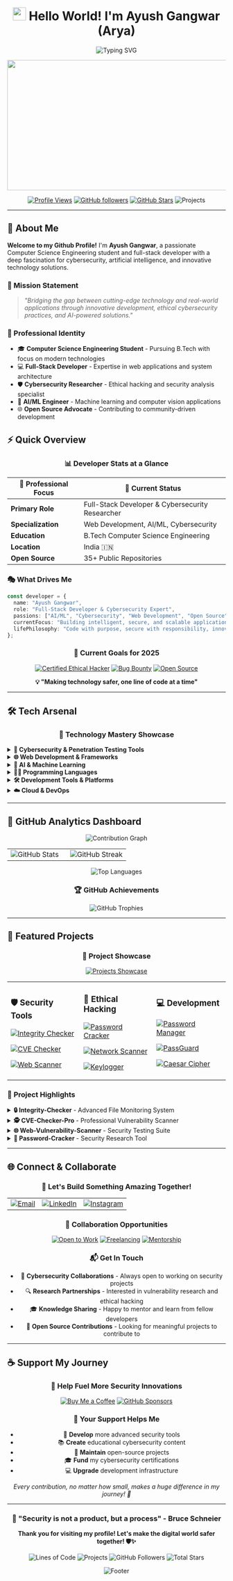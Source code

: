 <div align="center">

# <img src="https://raw.githubusercontent.com/MartinHeinz/MartinHeinz/master/wave.gif" width="30px" height="30px"> Hello World! I'm **Ayush Gangwar (Arya)**

<img src="https://readme-typing-svg.demolab.com?font=Fira+Code&weight=600&size=28&pause=1000&color=00D9FF&center=true&vCenter=true&width=800&lines=Cybersecurity+Enthusiast+%F0%9F%9B%A1%EF%B8%8F;Ethical+Hacker+%26+Security+Researcher+%F0%9F%94%90;Full-Stack+Developer+%F0%9F%92%BB;AI+%26+Machine+Learning+Explorer+%F0%9F%A4%96;BTech+Student+%40+Invertis+University+%F0%9F%8E%93;Building+Secure+Digital+Solutions+%F0%9F%8C%9F" alt="Typing SVG" />

<p align="center">
  <img src="https://media.giphy.com/media/L1R1tvI9svkIWwpVYr/giphy.gif" width="600" height="300" />
</p>

[![Profile Views](https://komarev.com/ghpvc/?username=Arya182-ui&color=00d9ff&style=for-the-badge&label=Profile+Views)](https://github.com/Arya182-ui)
[![GitHub followers](https://img.shields.io/github/followers/Arya182-ui?logo=GitHub&style=for-the-badge&color=00d9ff)](https://github.com/Arya182-ui)
[![GitHub Stars](https://img.shields.io/github/stars/Arya182-ui?logo=github&style=for-the-badge&color=00d9ff)](https://github.com/Arya182-ui)
![Projects](https://img.shields.io/badge/Projects-35%2B-6366f1?style=for-the-badge&logo=github&color=00d9ff)
</div>

---

## 🌟 **About Me**

**Welcome to my Github Profile!** I'm **Ayush Gangwar**, a passionate Computer Science Engineering student and full-stack developer with a deep fascination for cybersecurity, artificial intelligence, and innovative technology solutions.

### 🎯 Mission Statement

> *"Bridging the gap between cutting-edge technology and real-world applications through innovative development, ethical cybersecurity practices, and AI-powered solutions."*

### 🌟 Professional Identity

- 🎓 **Computer Science Engineering Student** - Pursuing B.Tech with focus on modern technologies
- 💻 **Full-Stack Developer** - Expertise in web applications and system architecture
- 🛡️ **Cybersecurity Researcher** - Ethical hacking and security analysis specialist
- 🤖 **AI/ML Engineer** - Machine learning and computer vision applications
- 🌐 **Open Source Advocate** - Contributing to community-driven development

## ⚡ Quick Overview

<div align="center">

### 📊 Developer Stats at a Glance

| 💼 **Professional Focus** | 🎯 **Current Status** |
|-------------------------|---------------------|
| **Primary Role** | Full-Stack Developer & Cybersecurity Researcher |
| **Specialization** | Web Development, AI/ML, Cybersecurity |
| **Education** | B.Tech Computer Science Engineering |
| **Location** | India 🇮🇳 |
| **Open Source** | 35+ Public Repositories |

</div>

### 🎭 What Drives Me

```typescript
const developer = {
  name: "Ayush Gangwar",
  role: "Full-Stack Developer & Cybersecurity Expert",
  passions: ["AI/ML", "Cybersecurity", "Web Development", "Open Source"],
  currentFocus: "Building intelligent, secure, and scalable applications",
  lifePhilosophy: "Code with purpose, secure with responsibility, innovate with ethics"
};
```
<div align="center">

### 🎯 **Current Goals for 2025**

[![Certified Ethical Hacker](https://img.shields.io/badge/Target-CEH%20Certification-red?style=for-the-badge&logo=comptia)](https://www.eccouncil.org/)
[![Bug Bounty](https://img.shields.io/badge/Goal-Bug%20Bounty%20Hunter-orange?style=for-the-badge&logo=hackerone)](https://hackerone.com/)
[![Open Source](https://img.shields.io/badge/Contributing-Open%20Source-green?style=for-the-badge&logo=github)](https://github.com/Arya182-ui)

**💡 "Making technology safer, one line of code at a time"**

</div>

---

## 🛠 **Tech Arsenal**

<div align="center">

### 🎨 **Technology Mastery Showcase**

</div>

<details>
<summary><strong>🔐 Cybersecurity & Penetration Testing Tools</strong></summary>

<div align="center">

![Kali Linux](https://img.shields.io/badge/Kali%20Linux-557C87?style=for-the-badge&logo=kali-linux&logoColor=white)
![Metasploit](https://img.shields.io/badge/Metasploit-9B1D20?style=for-the-badge&logo=metasploit&logoColor=white)
![Wireshark](https://img.shields.io/badge/Wireshark-1676D3?style=for-the-badge&logo=wireshark&logoColor=white)
![Burp Suite](https://img.shields.io/badge/Burp%20Suite-9C1D19?style=for-the-badge&logo=burp-suite&logoColor=white)
![OWASP ZAP](https://img.shields.io/badge/OWASP%20ZAP-8D24D2?style=for-the-badge&logo=owasp&logoColor=white)
![Nmap](https://img.shields.io/badge/nmap-%23FF6600.svg?style=for-the-badge&logo=nmap&logoColor=white)
![Shodan](https://img.shields.io/badge/Shodan-F3A12E?style=for-the-badge&logo=shodan&logoColor=white)
![John The Ripper](https://img.shields.io/badge/John%20The%20Ripper-9B1D20?style=for-the-badge&logo=john-the-ripper&logoColor=white)
![Hashcat](https://img.shields.io/badge/Hashcat-8D3D3D?style=for-the-badge&logo=hashcat&logoColor=white)
![Aircrack-ng](https://img.shields.io/badge/aircrack--ng-FF6600?style=for-the-badge&logo=aircrack-ng&logoColor=white)
![Nikto](https://img.shields.io/badge/Nikto-2C3E50?style=for-the-badge&logo=nikto&logoColor=white)
![Hydra](https://img.shields.io/badge/THC%20Hydra-FF4E00?style=for-the-badge&logo=hydra&logoColor=white)

</div>

</details>

<details>
<summary><strong>🌐 Web Development & Frameworks</strong></summary>

<div align="center">

![HTML5](https://img.shields.io/badge/html5-E34F26?style=for-the-badge&logo=html5&logoColor=white)
![CSS3](https://img.shields.io/badge/css3-1572B6?style=for-the-badge&logo=css3&logoColor=white)
![JavaScript](https://img.shields.io/badge/javascript-F7DF1E?style=for-the-badge&logo=javascript&logoColor=black)
![TypeScript](https://img.shields.io/badge/typescript-007ACC?style=for-the-badge&logo=typescript&logoColor=white)
![React](https://img.shields.io/badge/react-20232A?style=for-the-badge&logo=react&logoColor=61DAFB)
![Next.js](https://img.shields.io/badge/next.js-000000?style=for-the-badge&logo=nextdotjs&logoColor=white)
![Tailwind CSS](https://img.shields.io/badge/tailwindcss-38B2AC?style=for-the-badge&logo=tailwind-css&logoColor=white)

</div>

</details>

<details>
<summary><strong>🤖 AI & Machine Learning</strong></summary>

<div align="center">

![TensorFlow](https://img.shields.io/badge/TensorFlow-FF6F00?style=for-the-badge&logo=tensorflow&logoColor=white)
![PyTorch](https://img.shields.io/badge/PyTorch-EE4C2C?style=for-the-badge&logo=pytorch&logoColor=white)
![Scikit-Learn](https://img.shields.io/badge/scikit--learn-F7931E?style=for-the-badge&logo=scikitlearn&logoColor=white)
![Pandas](https://img.shields.io/badge/pandas-150458?style=for-the-badge&logo=pandas&logoColor=white)
![NumPy](https://img.shields.io/badge/numpy-013243?style=for-the-badge&logo=numpy&logoColor=white)
![OpenCV](https://img.shields.io/badge/opencv-5C3EE8?style=for-the-badge&logo=opencv&logoColor=white)
![Jupyter](https://img.shields.io/badge/Jupyter-F37626?style=for-the-badge&logo=jupyter&logoColor=white)
![Keras](https://img.shields.io/badge/Keras-D00000?style=for-the-badge&logo=keras&logoColor=white)

</div>

</details>

<details>
<summary><strong>🧑‍💻 Programming Languages</strong></summary>

<div align="center">

![Python](https://img.shields.io/badge/python-3670A0?style=for-the-badge&logo=python&logoColor=ffdd54)
![C](https://img.shields.io/badge/C-00599C?style=for-the-badge&logo=c&logoColor=white)
![C++](https://img.shields.io/badge/C++-00599C?style=for-the-badge&logo=c%2B%2B&logoColor=white)
![Java](https://img.shields.io/badge/java-%23ED8B00.svg?style=for-the-badge&logo=openjdk&logoColor=white)
![JavaScript](https://img.shields.io/badge/javascript-F7DF1E?style=for-the-badge&logo=javascript&logoColor=black)
![Bash](https://img.shields.io/badge/bash-4EAA25?style=for-the-badge&logo=gnubash&logoColor=white)
![PowerShell](https://img.shields.io/badge/PowerShell-5391FE?style=for-the-badge&logo=powershell&logoColor=white)

</div>

</details>

<details>
<summary><strong>🛠 Development Tools & Platforms</strong></summary>

<div align="center">

![Docker](https://img.shields.io/badge/docker-%230db7ed.svg?style=for-the-badge&logo=docker&logoColor=white)
![Git](https://img.shields.io/badge/git-%23F05033.svg?style=for-the-badge&logo=git&logoColor=white)
![GitHub](https://img.shields.io/badge/github-%23121011.svg?style=for-the-badge&logo=github&logoColor=white)
![VS Code](https://img.shields.io/badge/VS%20Code-007ACC?style=for-the-badge&logo=visual-studio-code&logoColor=white)
![Linux](https://img.shields.io/badge/Linux-FCC624?style=for-the-badge&logo=linux&logoColor=black)
![Ubuntu](https://img.shields.io/badge/Ubuntu-E95420?style=for-the-badge&logo=ubuntu&logoColor=white)
![VirtualBox](https://img.shields.io/badge/VirtualBox-1E1E1E?style=for-the-badge&logo=virtualbox&logoColor=white)
![VMware](https://img.shields.io/badge/VMware-607078?style=for-the-badge&logo=vmware&logoColor=white)

</div>

</details>

<details>
<summary><strong>☁️ Cloud & DevOps</strong></summary>

<div align="center">

![AWS](https://img.shields.io/badge/AWS-232F3E?style=for-the-badge&logo=amazon-aws&logoColor=white)
![Vercel](https://img.shields.io/badge/Vercel-000000?style=for-the-badge&logo=vercel&logoColor=white)
![Netlify](https://img.shields.io/badge/netlify-%23000000.svg?style=for-the-badge&logo=netlify&logoColor=#00C7B7)
![Firebase](https://img.shields.io/badge/firebase-FFCA28?style=for-the-badge&logo=firebase&logoColor=black)

</div>

</details>

---

## 🚀 **GitHub Analytics Dashboard**

<div align="center">

<img src="https://github-readme-activity-graph.vercel.app/graph?username=Arya182-ui&theme=react-dark&bg_color=0d1117&color=00d9ff&line=00d9ff&point=ffffff&area=true&hide_border=true" alt="Contribution Graph" />

</div>

<div align="center">
<table>
<tr>
<td width="50%">

<img src="https://readmestate.vercel.app/api?username=Arya182-ui&show_icons=true&theme=react&bg_color=0d1117&title_color=00d9ff&icon_color=00d9ff&text_color=ffffff&border_color=30363d&hide_border=true&count_private=true&include_all_commits=true" alt="GitHub Stats" />

</td>
<td width="50%">

<img src="https://github-readme-streak-stats.herokuapp.com/?user=Arya182-ui&theme=react&background=0d1117&ring=00d9ff&fire=00d9ff&currStreakLabel=00d9ff&sideNums=ffffff&currStreakNum=ffffff&dates=ffffff&sideLabels=ffffff&hide_border=true" alt="GitHub Streak" />

</td>
</tr>
</table>
</div>

<div align="center">

<img src="https://readmestate.vercel.app/api/top-langs/?username=Arya182-ui&layout=compact&theme=react&bg_color=0d1117&title_color=00d9ff&text_color=ffffff&border_color=30363d&hide_border=true&langs_count=8" alt="Top Languages" />

</div>

<div align="center">

### 🏆 **GitHub Achievements**

<img src="https://github-profile-trophy.vercel.app/?username=Arya182-ui&theme=radical&no-frame=true&no-bg=true&margin-w=4&row=2&column=4" alt="GitHub Trophies" />

</div>

---

## 🎯 **Featured Projects**

<div align="center">

### 💼 **Project Showcase**

[![Projects Showcase](https://img.shields.io/badge/🚀%20Interactive%20Portfolio-Visit%20Now-00d9ff?style=for-the-badge&logo=vercel&logoColor=white)](https://projectsshowcase-lyart.vercel.app/)

</div>

<div align="center">
<table>
<tr>
<td width="33%">

### 🛡️ **Security Tools**

[![Integrity Checker](https://img.shields.io/badge/Integrity%20Checker-File%20Monitoring-red?style=for-the-badge&logo=security&logoColor=white)](https://github.com/Arya182-ui/Integrity-Checker)

[![CVE Checker](https://img.shields.io/badge/CVE%20Checker-Vulnerability%20Scanner-orange?style=for-the-badge&logo=security&logoColor=white)](https://github.com/Arya182-ui/CVE-Checker-Pro)

[![Web Scanner](https://img.shields.io/badge/Web%20Scanner-Security%20Testing-yellow?style=for-the-badge&logo=security&logoColor=black)](https://github.com/Arya182-ui/Web_Venerability_Scanner)

</td>
<td width="33%">

### 🔐 **Ethical Hacking**

[![Password Cracker](https://img.shields.io/badge/Password%20Cracker-Security%20Research-green?style=for-the-badge&logo=key&logoColor=white)](https://github.com/Arya182-ui/PAssword_Cracker)

[![Network Scanner](https://img.shields.io/badge/Network%20Scanner-Infrastructure-blue?style=for-the-badge&logo=network-wired&logoColor=white)](https://github.com/Arya182-ui/Network_Scanner)

[![Keylogger](https://img.shields.io/badge/Keylogger-Digital%20Forensics-purple?style=for-the-badge&logo=keyboard&logoColor=white)](https://github.com/Arya182-ui/KEYLOGGER)

</td>
<td width="33%">

### 💻 **Development**

[![Password Manager](https://img.shields.io/badge/Password%20Manager-Security%20App-cyan?style=for-the-badge&logo=lastpass&logoColor=white)](https://github.com/Arya182-ui/Password-Manager)

[![PassGuard](https://img.shields.io/badge/PassGuard-React%20App-61DAFB?style=for-the-badge&logo=react&logoColor=white)](https://github.com/Arya182-ui/PassGuard)

[![Caesar Cipher](https://img.shields.io/badge/Caesar%20Cipher-Cryptography-FF6B6B?style=for-the-badge&logo=python&logoColor=white)](https://github.com/Arya182-ui/Caesar-Ciphe)

</td>
</tr>
</table>
</div>

### 🌟 **Project Highlights**

<details>
<summary><strong>🔒 Integrity-Checker</strong> - Advanced File Monitoring System</summary>

- 📁 **Real-time file monitoring** with hash verification
- 🚨 **Instant breach detection** and alert system
- 📊 **Comprehensive logging** and reporting
- 🛡️ **Multi-algorithm hashing** (MD5, SHA-256, SHA-512)

</details>

<details>
<summary><strong>🕵️ CVE-Checker-Pro</strong> - Professional Vulnerability Scanner</summary>

- 🔍 **Real-time CVE database** integration
- 🎯 **Software vulnerability assessment**
- 📈 **Risk scoring** and prioritization
- 🌐 **NIST NVD API** integration

</details>

<details>
<summary><strong>🌐 Web-Vulnerability-Scanner</strong> - Security Testing Suite</summary>

- 🔍 **SQL Injection** detection
- ⚡ **XSS vulnerability** scanning
- 🗂️ **Directory traversal** testing
- 🌐 **Subdomain enumeration**
- 🔒 **Anonymous scanning** with Tor support

</details>

<details>
<summary><strong>🔐 Password-Cracker</strong> - Security Research Tool</summary>

- 🎯 **Dictionary attacks** on hashed passwords
- 🔢 **Brute force** capabilities
- 📊 **Multiple hash algorithms** support
- 🖥️ **Modern GUI** interface

</details>

---

## 🌐 **Connect & Collaborate**

<div align="center">

### 🤝 **Let's Build Something Amazing Together!**

<table>
<tr>
<td align="center">
<a href="mailto:arya119000@gmail.com">
<img src="https://img.shields.io/badge/📧%20Email-Professional%20Contact-D14836?style=for-the-badge&logo=gmail&logoColor=white" alt="Email" />
</a>
</td>
<td align="center">
<a href="https://www.linkedin.com/in/ayush-gangwar-cyber/">
<img src="https://img.shields.io/badge/💼%20LinkedIn-Professional%20Network-0077B5?style=for-the-badge&logo=linkedin&logoColor=white" alt="LinkedIn" />
</a>
</td>
<td align="center">
<a href="https://www.instagram.com/i_am_arya119/">
<img src="https://img.shields.io/badge/📸%20Instagram-Creative%20Journey-E4405F?style=for-the-badge&logo=instagram&logoColor=white" alt="Instagram" />
</a>
</td>
</tr>
</table>

### 🌟 **Collaboration Opportunities**

[![Open to Work](https://img.shields.io/badge/🚀%20Open%20to%20Work-Cybersecurity%20Roles-success?style=for-the-badge)](mailto:arya119000@gmail.com)
[![Freelancing](https://img.shields.io/badge/💻%20Freelancing-Security%20Projects-blue?style=for-the-badge)](mailto:arya119000@gmail.com)
[![Mentorship](https://img.shields.io/badge/🎓%20Mentorship-Learning%20Together-purple?style=for-the-badge)](mailto:arya119000@gmail.com)

### 📬 **Get In Touch**

- 💬 **Cybersecurity Collaborations** - Always open to working on security projects
- 🔍 **Research Partnerships** - Interested in vulnerability research and ethical hacking
- 🎓 **Knowledge Sharing** - Happy to mentor and learn from fellow developers
- 🌟 **Open Source Contributions** - Looking for meaningful projects to contribute to

</div>

---

## ☕ **Support My Journey**

<div align="center">

### 💖 **Help Fuel More Security Innovations**

[![Buy Me a Coffee](https://img.shields.io/badge/☕%20Buy%20Me%20a%20Coffee-Support%20My%20Work-FF6B35?style=for-the-badge&logo=buy-me-a-coffee&logoColor=white)](http://buymeacoffee.com/Arya182)
[![GitHub Sponsors](https://img.shields.io/badge/💖%20GitHub%20Sponsors-Monthly%20Support-EA4AAA?style=for-the-badge&logo=github-sponsors)](https://github.com/sponsors/Arya182-ui)

### 🙏 **Your Support Helps Me**

- 🔧 **Develop** more advanced security tools
- 📚 **Create** educational cybersecurity content
- 🌟 **Maintain** open-source projects
- 🎓 **Fund** my cybersecurity certifications
- 💻 **Upgrade** development infrastructure

*Every contribution, no matter how small, makes a huge difference in my journey! 💙*

</div>

---

<div align="center">

### 🎯 **"Security is not a product, but a process"** - Bruce Schneier

**Thank you for visiting my profile! Let's make the digital world safer together! 🛡️✨**

![Lines of Code](https://img.shields.io/badge/Lines%20of%20Code-200K%2B-blue?style=for-the-badge)
![Projects](https://img.shields.io/badge/Projects%20Completed-35%2B-green?style=for-the-badge)
![GitHub Followers](https://img.shields.io/github/followers/Arya182-ui?style=for-the-badge&color=orange)
![Total Stars](https://img.shields.io/github/stars/Arya182-ui?style=for-the-badge&color=yellow)

<img src="https://capsule-render.vercel.app/api?type=waving&color=00d9ff&height=120&section=footer&animation=fadeIn" alt="Footer" />

</div>
